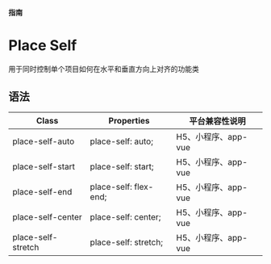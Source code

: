#### <span class="text-lg text-gray-500 font-normal">指南</span>

<div class="w-screen"></div>

# Place Self
<a-typography-text>
    用于同时控制单个项目如何在水平和垂直方向上对齐的功能类
</a-typography-text>

<CssPrefix />

## 语法
| Class | Properties | 平台兼容性说明
| --- | --- | ---
| <a-link status="success">place-self-auto</a-link> | <a-link>place-self: auto;</a-link> | H5、小程序、app-vue
| <a-link status="success">place-self-start</a-link> | <a-link>place-self: start;</a-link> | H5、小程序、app-vue
| <a-link status="success">place-self-end</a-link> | <a-link>place-self: flex-end;</a-link> | H5、小程序、app-vue
| <a-link status="success">place-self-center</a-link> | <a-link>place-self: center;</a-link> | H5、小程序、app-vue
| <a-link status="success">place-self-stretch</a-link> | <a-link>place-self: stretch;</a-link> | H5、小程序、app-vue